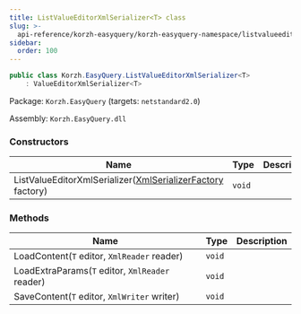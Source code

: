 ```yaml
---
title: ListValueEditorXmlSerializer<T> class
slug: >-
  api-reference/korzh-easyquery/korzh-easyquery-namespace/listvalueeditorxmlserializer-t--class
sidebar:
  order: 100
---
```


```csharp
public class Korzh.EasyQuery.ListValueEditorXmlSerializer<T>
    : ValueEditorXmlSerializer<T>

```
Package: `Korzh.EasyQuery` (targets: `netstandard2.0`)

Assembly: `Korzh.EasyQuery.dll`

### Constructors

| Name | Type | Description | 
| --- | --- | --- | 
| ListValueEditorXmlSerializer([XmlSerializerFactory](/easyquery/docs/api-reference/korzh-easyquery/korzh-easyquery-namespace/xmlserializerfactory-class) factory) | `void` |  | 


### Methods

| Name | Type | Description | 
| --- | --- | --- | 
| LoadContent(`T` editor, `XmlReader` reader) | `void` |  | 
| LoadExtraParams(`T` editor, `XmlReader` reader) | `void` |  | 
| SaveContent(`T` editor, `XmlWriter` writer) | `void` |  |
